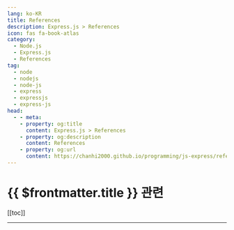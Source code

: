 ```yaml
---
lang: ko-KR
title: References
description: Express.js > References
icon: fas fa-book-atlas
category:
  - Node.js 
  - Express.js
  - References
tag: 
  - node
  - nodejs
  - node-js
  - express
  - expressjs
  - express-js
head:
  - - meta:
    - property: og:title
      content: Express.js > References
    - property: og:description
      content: References
    - property: og:url
      content: https://chanhi2000.github.io/programming/js-express/references.html
---
```


# {{ $frontmatter.title }} 관련

[[toc]]

---

<TagLinks />